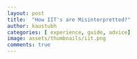 ```yaml
---
layout: post
title:  "How IIT's are Misinterpretted?"
author: kaustubh
categories: [ experience, guide, advice]
image: assets/thumbnails/iit.png
comments: true
---
```


